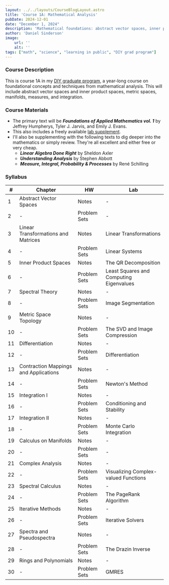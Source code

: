 ```yaml
---
layout: ../../layouts/CourseBlogLayout.astro
title: 'Course 1A: Mathematical Analysis'
pubDate: 2024-12-01
date: "December 1, 2024"
description: 'Mathematical foundations: abstract vector spaces, inner product spaces, metric spaces, measure and integration, Banach spaces, basic topology'
author: 'Daniel Sinderson'
image:
    url: ''
    alt: ''
tags: ["math", "science", "learning in public", "DIY grad program"]
---
```

### Course Description
This is course 1A in my [DIY graduate program](/posts/DIYphd-1), a year-long course on foundational concepts and techniques from mathematical analysis.
This will include abstract vector spaces and inner product spaces, metric spaces, manifolds, measures, and integration.

### Course Materials
- The primary text will be ***Foundations of Applied Mathematics vol. 1*** by Jeffrey Humpherys, Tyler J. Jarvis, and Emily J. Evans. 
- This also includes a freely available [lab supplement](/FAM_lab_supplement_Volume1.pdf).
- I'll also be supplementing with the following texts to dig deeper into the mathematics or simply review. They're all excellent and either free or very cheap.
    - ***Linear Algebra Done Right*** by Sheldon Axler
    - ***Understanding Analysis*** by Stephen Abbott
    - ***Measure, Integral, Probability & Processes*** by René Schilling

### Syllabus

| # | Chapter                               | HW  | Lab                                     |
| ---- | ------------------------------------- | --------- | --------------------------------------- |
| 1    | Abstract Vector Spaces                | Notes     | -                                       |
| 2    | -                                      | Problem Sets | -                                        |
| 3    | Linear Transformations and Matrices   | Notes     | Linear Transformations                  |
| 4    | -                                      | Problem Sets | Linear Systems                          |
| 5    | Inner Product Spaces                  | Notes     | The QR Decomposition                    |
| 6    | -                                      | Problem Sets | Least Squares and Computing Eigenvalues |
| 7    | Spectral Theory                       | Notes     | -                                       |
| 8    | -                                      | Problem Sets | Image Segmentation           |
| 9    | Metric Space Topology                 | Notes     | -                                       |
| 10   | -                                      | Problem Sets | The SVD and Image Compression                      |
| 11   | Differentiation                       | Notes     | -                                       |
| 12   | -                                      | Problem Sets | Differentiation                         |
| 13   | Contraction Mappings and Applications | Notes     | -                                       |
| 14   | -                                      | Problem Sets | Newton's Method                         |
| 15   | Integration I                         | Notes     | -                                       |
| 16   | -                                      | Problem Sets | Conditioning and Stability              |
| 17   | Integration II                        | Notes     | -                                       |
| 18   | -                                      | Problem Sets | Monte Carlo Integration                 |
| 19   | Calculus on Manifolds                 | Notes     | -                                       |
| 20   | -                                      | Problem Sets | -                                        |
| 21   | Complex Analysis                      | Notes     | -                                       |
| 22   | -                                      | Problem Sets | Visualizing Complex-valued Functions    |
| 23   | Spectral Calculus                     | Notes     | -                                        |
| 24   | -                                      | Problem Sets | The PageRank Algorithm                  |
| 25   | Iterative Methods                     | Notes     | -                                        |
| 26   | -                                      | Problem Sets | Iterative Solvers                       |
| 27   | Spectra and Pseudospectra             | Notes     | -                                        |
| 28   | -                                      | Problem Sets | The Drazin Inverse                      |
| 29   | Rings and Polynomials                 | Notes     | -                                        |
| 30   | -                                     | Problem Sets | GMRES                                   |


